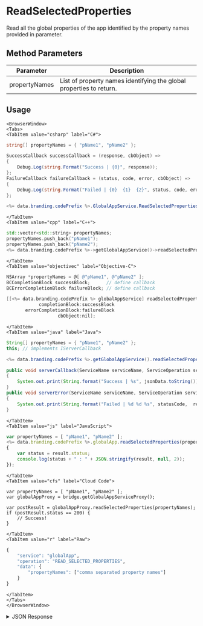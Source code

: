 # ReadSelectedProperties

Read all the global properties of the app identified by the property names provided in parameter.

<PartialServop service_name="globalApp" operation_name="READ_SELECTED_PROPERTIES" />

## Method Parameters
Parameter | Description
--------- | -----------
propertyNames | List of property names identifying the global properties to return.

## Usage

```mdx-code-block
<BrowserWindow>
<Tabs>
<TabItem value="csharp" label="C#">
```

```csharp
string[] propertyNames = { "pName1", "pName2" };

SuccessCallback successCallback = (response, cbObject) =>
{
    Debug.Log(string.Format("Success | {0}", response));
};
FailureCallback failureCallback = (status, code, error, cbObject) =>
{
    Debug.Log(string.Format("Failed | {0}  {1}  {2}", status, code, error));
};

<%= data.branding.codePrefix %>.GlobalAppService.ReadSelectedProperties(propertyNames, successCallback, failureCallback);
```

```mdx-code-block
</TabItem>
<TabItem value="cpp" label="C++">
```

```cpp
std::vector<std::string> propertyNames;
propertyNames.push_back("pName1");
propertyNames.push_back("pName2");
<%= data.branding.codePrefix %>->getGlobalAppService()->readSelectedProperties(propertyNames, this);
```

```mdx-code-block
</TabItem>
<TabItem value="objectivec" label="Objective-C">
```

```objectivec
NSArray *propertyNames = @[ @"pName1", @"pName2" ];
BCCompletionBlock successBlock;      // define callback
BCErrorCompletionBlock failureBlock; // define callback

[[<%= data.branding.codePrefix %> globalAppService] readSelectedProperties:propertyNames
            completionBlock:successBlock
       errorCompletionBlock:failureBlock
                   cbObject:nil];
```

```mdx-code-block
</TabItem>
<TabItem value="java" label="Java">
```

```java
String[] propertyNames = { "pName1", "pName2" };
this; // implements IServerCallback

<%= data.branding.codePrefix %>.getGlobalAppService().readSelectedProperties(propertyNames, this);

public void serverCallback(ServiceName serviceName, ServiceOperation serviceOperation, JSONObject jsonData)
{
    System.out.print(String.format("Success | %s", jsonData.toString()));
}
public void serverError(ServiceName serviceName, ServiceOperation serviceOperation, int statusCode, int reasonCode, String jsonError)
{
    System.out.print(String.format("Failed | %d %d %s", statusCode,  reasonCode, jsonError.toString()));
}
```

```mdx-code-block
</TabItem>
<TabItem value="js" label="JavaScript">
```

```javascript
var propertyNames = [ "pName1", "pName2" ];
<%= data.branding.codePrefix %>.globalApp.readSelectedProperties(propertyNames, result =>
{
	var status = result.status;
	console.log(status + " : " + JSON.stringify(result, null, 2));
});
```

```mdx-code-block
</TabItem>
<TabItem value="cfs" label="Cloud Code">
```

```cfscript
var propertyNames = [ "pName1", "pName2" ];
var globalAppProxy = bridge.getGlobalAppServiceProxy();

var postResult = globalAppProxy.readSelectedProperties(propertyNames);
if (postResult.status == 200) {
    // Success!
}
```

```mdx-code-block
</TabItem>
<TabItem value="r" label="Raw">
```

```r
{
	"service": "globalApp",
	"operation": "READ_SELECTED_PROPERTIES",
	"data": {
        "propertyNames": ["comma separated property names"]
    }
}
```

```mdx-code-block
</TabItem>
</Tabs>
</BrowserWindow>
```

<details>
<summary>JSON Response</summary>

```json
{
    "status":200,
    "data":{
        "pName1": {
            "name": "pName1",
            "value": "value1"
        },
        "pName2": {
            "name": "pName2",
            "value": "value2"
        }
    }
}
```
</details>

